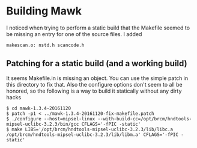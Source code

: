 # Building Mawk

I noticed when trying to perform a static build that the Makefile seemed to be missing an entry for one of the source files. I added

```
makescan.o: nstd.h scancode.h
```

## Patching for a static build (and a working build)

It seems Makefile.in is missing an object. You can use the simple patch in this directory to fix that. Also the configure options don't seem to all be honored, so the following is a way to build it statically without any dirty hacks

```
$ cd mawk-1.3.4-20161120
$ patch -p1 < ../mawk-1.3.4-20161120-fix-makefile.patch
$ ./configure --host=mipsel-linux --with-build-cc=/opt/brcm/hndtools-mipsel-uclibc-3.2.3/bin/gcc CFLAGS='-fPIC -static'
$ make LIBS='/opt/brcm/hndtools-mipsel-uclibc-3.2.3/lib/libc.a /opt/brcm/hndtools-mipsel-uclibc-3.2.3/lib/libm.a' CFLAGS='-fPIC -static'
```
